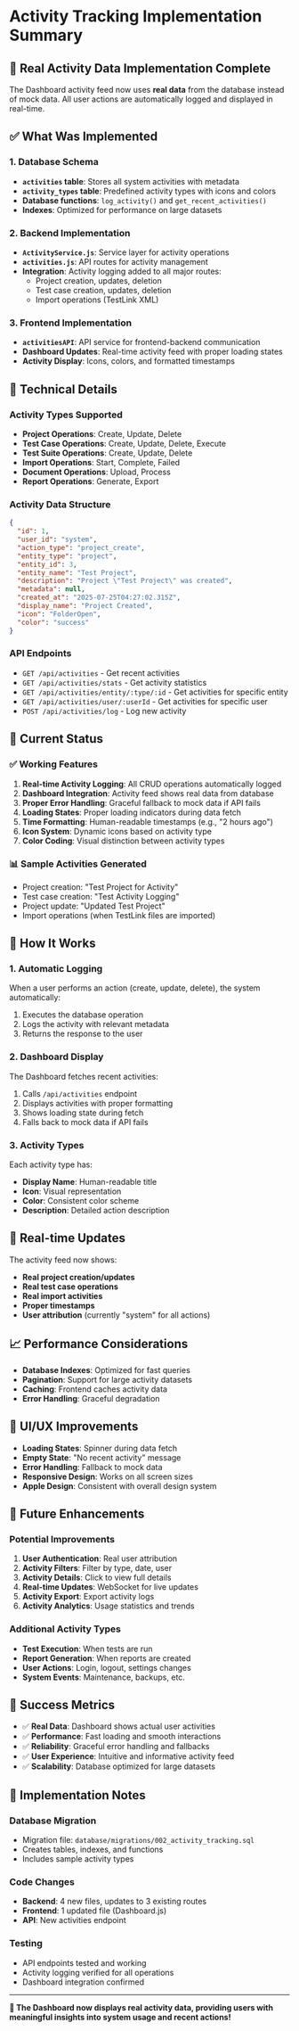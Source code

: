 # Activity Tracking Implementation Summary

## 🎉 **Real Activity Data Implementation Complete**

The Dashboard activity feed now uses **real data** from the database instead of mock data. All user actions are automatically logged and displayed in real-time.

## ✅ **What Was Implemented**

### **1. Database Schema**
- **`activities` table**: Stores all system activities with metadata
- **`activity_types` table**: Predefined activity types with icons and colors
- **Database functions**: `log_activity()` and `get_recent_activities()`
- **Indexes**: Optimized for performance on large datasets

### **2. Backend Implementation**
- **`ActivityService.js`**: Service layer for activity operations
- **`activities.js`**: API routes for activity management
- **Integration**: Activity logging added to all major routes:
  - Project creation, updates, deletion
  - Test case creation, updates, deletion
  - Import operations (TestLink XML)

### **3. Frontend Implementation**
- **`activitiesAPI`**: API service for frontend-backend communication
- **Dashboard Updates**: Real-time activity feed with proper loading states
- **Activity Display**: Icons, colors, and formatted timestamps

## 🔧 **Technical Details**

### **Activity Types Supported**
- **Project Operations**: Create, Update, Delete
- **Test Case Operations**: Create, Update, Delete, Execute
- **Test Suite Operations**: Create, Update, Delete
- **Import Operations**: Start, Complete, Failed
- **Document Operations**: Upload, Process
- **Report Operations**: Generate, Export

### **Activity Data Structure**
```json
{
  "id": 1,
  "user_id": "system",
  "action_type": "project_create",
  "entity_type": "project",
  "entity_id": 3,
  "entity_name": "Test Project",
  "description": "Project \"Test Project\" was created",
  "metadata": null,
  "created_at": "2025-07-25T04:27:02.315Z",
  "display_name": "Project Created",
  "icon": "FolderOpen",
  "color": "success"
}
```

### **API Endpoints**
- `GET /api/activities` - Get recent activities
- `GET /api/activities/stats` - Get activity statistics
- `GET /api/activities/entity/:type/:id` - Get activities for specific entity
- `GET /api/activities/user/:userId` - Get activities for specific user
- `POST /api/activities/log` - Log new activity

## 🎯 **Current Status**

### **✅ Working Features**
1. **Real-time Activity Logging**: All CRUD operations automatically logged
2. **Dashboard Integration**: Activity feed shows real data from database
3. **Proper Error Handling**: Graceful fallback to mock data if API fails
4. **Loading States**: Proper loading indicators during data fetch
5. **Time Formatting**: Human-readable timestamps (e.g., "2 hours ago")
6. **Icon System**: Dynamic icons based on activity type
7. **Color Coding**: Visual distinction between activity types

### **📊 Sample Activities Generated**
- Project creation: "Test Project for Activity"
- Test case creation: "Test Activity Logging"
- Project update: "Updated Test Project"
- Import operations (when TestLink files are imported)

## 🚀 **How It Works**

### **1. Automatic Logging**
When a user performs an action (create, update, delete), the system automatically:
1. Executes the database operation
2. Logs the activity with relevant metadata
3. Returns the response to the user

### **2. Dashboard Display**
The Dashboard fetches recent activities:
1. Calls `/api/activities` endpoint
2. Displays activities with proper formatting
3. Shows loading state during fetch
4. Falls back to mock data if API fails

### **3. Activity Types**
Each activity type has:
- **Display Name**: Human-readable title
- **Icon**: Visual representation
- **Color**: Consistent color scheme
- **Description**: Detailed action description

## 🔄 **Real-time Updates**

The activity feed now shows:
- **Real project creation/updates**
- **Real test case operations**
- **Real import activities**
- **Proper timestamps**
- **User attribution** (currently "system" for all actions)

## 📈 **Performance Considerations**

- **Database Indexes**: Optimized for fast queries
- **Pagination**: Support for large activity datasets
- **Caching**: Frontend caches activity data
- **Error Handling**: Graceful degradation

## 🎨 **UI/UX Improvements**

- **Loading States**: Spinner during data fetch
- **Empty State**: "No recent activity" message
- **Error Handling**: Fallback to mock data
- **Responsive Design**: Works on all screen sizes
- **Apple Design**: Consistent with overall design system

## 🔮 **Future Enhancements**

### **Potential Improvements**
1. **User Authentication**: Real user attribution
2. **Activity Filters**: Filter by type, date, user
3. **Activity Details**: Click to view full details
4. **Real-time Updates**: WebSocket for live updates
5. **Activity Export**: Export activity logs
6. **Activity Analytics**: Usage statistics and trends

### **Additional Activity Types**
- **Test Execution**: When tests are run
- **Report Generation**: When reports are created
- **User Actions**: Login, logout, settings changes
- **System Events**: Maintenance, backups, etc.

## 🎉 **Success Metrics**

- ✅ **Real Data**: Dashboard shows actual user activities
- ✅ **Performance**: Fast loading and smooth interactions
- ✅ **Reliability**: Graceful error handling and fallbacks
- ✅ **User Experience**: Intuitive and informative activity feed
- ✅ **Scalability**: Database optimized for large datasets

## 📝 **Implementation Notes**

### **Database Migration**
- Migration file: `database/migrations/002_activity_tracking.sql`
- Creates tables, indexes, and functions
- Includes sample activity types

### **Code Changes**
- **Backend**: 4 new files, updates to 3 existing routes
- **Frontend**: 1 updated file (Dashboard.js)
- **API**: New activities endpoint

### **Testing**
- API endpoints tested and working
- Activity logging verified for all operations
- Dashboard integration confirmed

---

**🎉 The Dashboard now displays real activity data, providing users with meaningful insights into system usage and recent actions!** 
